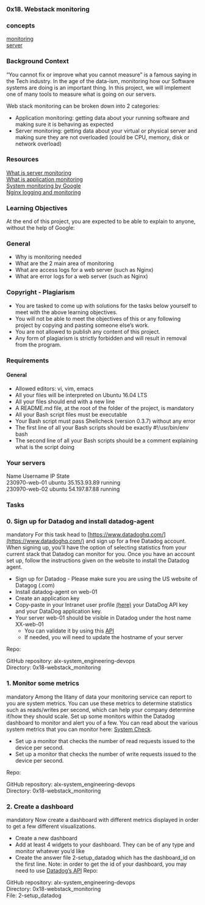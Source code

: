 ### 0x18. Webstack monitoring

### concepts
[monitoring](https://intranet.alxswe.com/concepts/13)<br>
[server](https://intranet.alxswe.com/concepts/67)<br>
### Background Context
“You cannot fix or improve what you cannot measure” is a famous saying in the Tech industry. In the age of the data-ism, monitoring how our Software systems are doing is an important thing. In this project, we will implement one of many tools to measure what is going on our servers.

Web stack monitoring can be broken down into 2 categories:

 - Application monitoring: getting data about your running software and making sure it is behaving as expected
 - Server monitoring: getting data about your virtual or physical server and making sure they are not overloaded (could be CPU, memory, disk or network overload)

 ### Resources
[What is server monitoring](https://www.sumologic.com/glossary/server-monitoring/)<br>
[What is application monitoring](https://en.wikipedia.org/wiki/Application_performance_management)<br>
[System monitoring by Google](https://sre.google/sre-book/monitoring-distributed-systems/)<br>
[Nginx logging and monitoring](https://docs.nginx.com/nginx/admin-guide/monitoring/logging/)<br>

### Learning Objectives
At the end of this project, you are expected to be able to explain to anyone, without the help of Google:

### General
 - Why is monitoring needed
 - What are the 2 main area of monitoring
 - What are access logs for a web server (such as Nginx)
 - What are error logs for a web server (such as Nginx)
### Copyright - Plagiarism
 - You are tasked to come up with solutions for the tasks below yourself to meet with the above learning objectives.
 - You will not be able to meet the objectives of this or any following project by copying and pasting someone else’s work.
 - You are not allowed to publish any content of this project.
 - Any form of plagiarism is strictly forbidden and will result in removal from the program.
### Requirements
#### General
 - Allowed editors: vi, vim, emacs
 - All your files will be interpreted on Ubuntu 16.04 LTS
 - All your files should end with a new line
 - A README.md file, at the root of the folder of the project, is mandatory
 - All your Bash script files must be executable
 - Your Bash script must pass Shellcheck (version 0.3.7) without any error
 - The first line of all your Bash scripts should be exactly #!/usr/bin/env bash
 - The second line of all your Bash scripts should be a comment explaining what is the script doing


 ### Your servers
Name	Username	IP	State	<br>
230970-web-01	ubuntu	35.153.93.89	running	<br>
230970-web-02	ubuntu	54.197.87.88	running	<br>

### Tasks
### 0. Sign up for Datadog and install datadog-agent
mandatory
For this task head to [https://www.datadoghq.com/](https://www.datadoghq.com/) and sign up for a free Datadog account. When signing up, you’ll have the option of selecting statistics from your current stack that Datadog can monitor for you. Once you have an account set up, follow the instructions given on the website to install the Datadog agent.
- Sign up for Datadog - Please make sure you are using the US website of Datagog (.com)
- Install datadog-agent on web-01
- Create an application key
- Copy-paste in your Intranet user profile [(here)](https://intranet.alxswe.com/users/my_profile) your DataDog API key and your DataDog application key.
- Your server web-01 should be visible in Datadog under the host name XX-web-01
   - You can validate it by using this [API](https://docs.datadoghq.com/api/latest/hosts/)
   - If needed, you will need to update the hostname of your server

Repo:<br>

GitHub repository: alx-system_engineering-devops<br>
Directory: 0x18-webstack_monitoring<br>

### 1. Monitor some metrics
mandatory
Among the litany of data your monitoring service can report to you are system metrics. You can use these metrics to determine statistics such as reads/writes per second, which can help your company determine if/how they should scale. Set up some monitors within the Datadog dashboard to monitor and alert you of a few. You can read about the various system metrics that you can monitor here: [System Check](https://docs.datadoghq.com/integrations/system/).
 - Set up a monitor that checks the number of read requests issued to the device per second.
 - Set up a monitor that checks the number of write requests issued to the device per second.

Repo:<br>

GitHub repository: alx-system_engineering-devops<br>
Directory: 0x18-webstack_monitoring<br>

### 2. Create a dashboard
mandatory
Now create a dashboard with different metrics displayed in order to get a few different visualizations.

 - Create a new dashboard
 - Add at least 4 widgets to your dashboard. They can be of any type and monitor whatever you’d like
 - Create the answer file 2-setup_datadog which has the dashboard_id on the first line. Note: in order to get the id of your dashboard, you may need to use [Datadog’s API](https://docs.datadoghq.com/api/?lang=python#get-all-dashboards)
Repo:<br>

GitHub repository: alx-system_engineering-devops<br>
Directory: 0x18-webstack_monitoring<br>
File: 2-setup_datadog<br>
